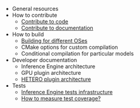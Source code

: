 * General resources
* How to contribute
    * [Contribute to code](https://github.com/openvinotoolkit/openvino/wiki/ContributeCode)
    * [Contribute to documentation](https://github.com/openvinotoolkit/openvino/wiki/ContributeDocs)
* How to build
    * [Building for different OSes](https://github.com/openvinotoolkit/openvino/wiki/HowToBuildCode)
    * CMake options for custom compilation
    * Conditional compilation for particular models
* Developer documentation
    * Inference Engine architecture
    * GPU plugin architecture
    * [HETERO plugin architecture](https://github.com/openvinotoolkit/openvino/wiki/HeteroArchitecture)
* Tests
    * [Inference Engine tests infrastructure](https://github.com/openvinotoolkit/openvino/wiki/InferenceEngineTestsInfrastructure)
    * [How to measure test coverage?](https://github.com/openvinotoolkit/openvino/wiki/InferenceEngineTestsCoverage)